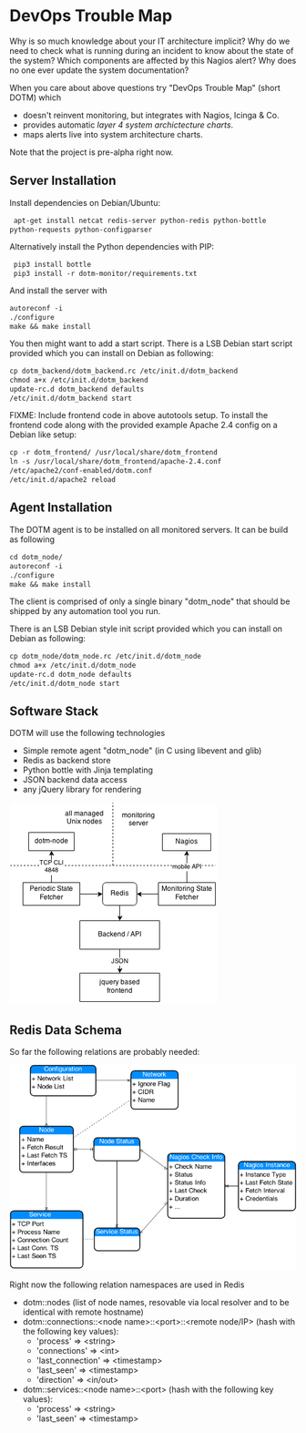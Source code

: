 DevOps Trouble Map
==================

Why is so much knowledge about your IT architecture implicit? Why do we need to check what is running during an incident to know about the state of the system? Which components are affected by this Nagios alert? Why does no one ever update the system documentation?

When you care about above questions try "DevOps Trouble Map" (short DOTM) which

- doesn't reinvent monitoring, but integrates with Nagios, Icinga & Co.
- provides automatic *layer 4 system archictecture charts*.
- maps alerts live into system architecture charts.

Note that the project is pre-alpha right now.

Server Installation
--------------------

Install dependencies on Debian/Ubuntu:

     apt-get install netcat redis-server python-redis python-bottle python-requests python-configparser

Alternatively install the Python dependencies with PIP:

     pip3 install bottle
     pip3 install -r dotm-monitor/requirements.txt
   
And install the server with

    autoreconf -i
    ./configure
    make && make install

You then might want to add a start script. There is a LSB Debian start script provided 
which you can install on Debian as following:

    cp dotm_backend/dotm_backend.rc /etc/init.d/dotm_backend
    chmod a+x /etc/init.d/dotm_backend
    update-rc.d dotm_backend defaults
    /etc/init.d/dotm_backend start

FIXME: Include frontend code in above autotools setup.
To install the frontend code along with the provided example Apache 2.4 config on a Debian like setup:

    cp -r dotm_frontend/ /usr/local/share/dotm_frontend
    ln -s /usr/local/share/dotm_frontend/apache-2.4.conf /etc/apache2/conf-enabled/dotm.conf
    /etc/init.d/apache2 reload


Agent Installation
------------------

The DOTM agent is to be installed on all monitored servers. It can be build as following

    cd dotm_node/
    autoreconf -i
    ./configure
    make && make install

The client is comprised of only a single binary "dotm_node" that should be shipped by any automation tool you run.

There is an LSB Debian style init script provided which you can install on Debian as following:

    cp dotm_node/dotm_node.rc /etc/init.d/dotm_node
    chmod a+x /etc/init.d/dotm_node
    update-rc.d dotm_node defaults
    /etc/init.d/dotm_node start


Software Stack
--------------

DOTM will use the following technologies

- Simple remote agent "dotm_node" (in C using libevent and glib)
- Redis as backend store
- Python bottle with Jinja templating
- JSON backend data access
- any jQuery library for rendering



![architecture overview](doc/dotm-architecture.png?raw=true)

Redis Data Schema
-----------------

So far the following relations are probably needed:

![entity overview](doc/dotm-er.png?raw=true)

Right now the following relation namespaces are used in Redis

- dotm::nodes (list of node names, resovable via local resolver and to be identical with remote hostname)
- dotm::connections::&lt;node name>::&lt;port>::&lt;remote node/IP> (hash with the following key values):
  * 'process' => &lt;string>
  * 'connections' => &lt;int>
  * 'last_connection' =>  &lt;timestamp>
  * 'last_seen' => &lt;timestamp>
  * 'direction' => &lt;in/out>
- dotm::services::&lt;node name>::&lt;port> (hash with the following key values):
  * 'process' => &lt;string>
  * 'last_seen' => &lt;timestamp>

